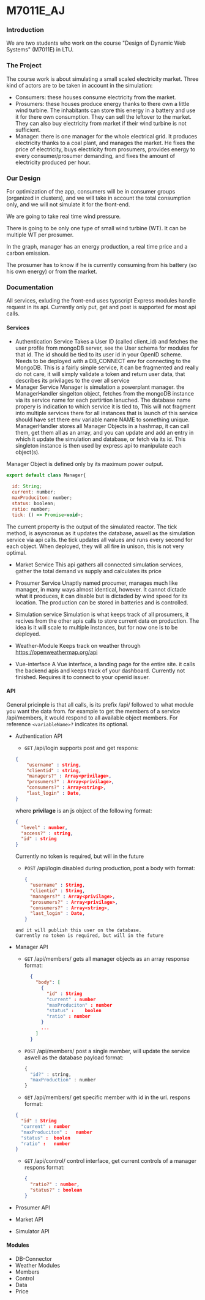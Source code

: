 # M7011E_AJ

### Introduction
We are two students who work on the course "Design of Dynamic Web Systems" (M7011E) in LTU.

### The Project
The course work is about simulating a small scaled electricity market. Three kind of actors are to be taken in account in the simulation:
* Consumers: these houses consume electricity from the market.
* Prosumers: these houses produce energy thanks to there own a little wind turbine. The inhabitants can store this energy in a battery and use it for there own consumption. They can sell the leftover to the market. They can also buy electricity from market if their wind turbine is not sufficient.
* Manager: there is one manager for the whole electrical grid. It produces electricity thanks to a coal plant, and manages the market. He fixes the price of electricity, buys electricity from prosumers, provides energy to every consumer/prosumer demanding, and fixes the amount of electricity produced per hour.

### Our Design
For optimization of the app, consumers will be in consumer groups (organized in clusters), and we will take in account the total consumption only, and we will not simulate it for the front-end.

We are going to take real time wind pressure.

There is going to be only one type of small wind turbine (WT). It can be multiple WT per prosumer.

In the graph, manager has an energy production, a real time price and a carbon emission.

The prosumer has to know if he is currently consuming from his battery (so his own energy) or from the market.

### Documentation
All services, exluding the front-end uses typscript Express modules handle request in its api. Currently only put, get and post is supported for most api calls.
#### Services
* Authentication Service
  Takes a User ID (called client_id) and fetches the user profile from mongoDB server, see the User schema for modules  for that id. 
  The id should be tied to its user id in your OpenID scheme. Needs to be deployed with a DB_CONNECT env for connecting to the MongoDB. 
  This is a fairly simple service, it can be fragmented and really do not care, it will simply validate a token and return user data, that describes its privilages to the over all service
*  Manager Service
  Manager is simulation a powerplant manager. the ManagerHandler singelton object, fetches from the mongoDB instance via its service name for each partirtion lanuched. The database name propery is indication to which service it is tied to, This will not fragment into multiple services there for all instances that is launch of this service should have set there env variable name NAME to something unique.
  ManagerHandler stores all Manager Objects in a hashmap, it can call them, get them all as an array, and you can update and add an entry in which it update the simulation and database, or fetch via its id. This singleton instance is then used by express api to manipulate each object(s).
 
  
  Manager Object is defined only by its maximum power output.
  ```js
  export default class Manager{
    
    id: String;
    current: number;
    maxProduciton: number;
    status: boolean;
    ratio: number;
    tick: () => Promise<void>;

  ```
  The current property is the output of the simulated reactor. The tick method, is asyncronus as it updates the database, aswell as the simulation service via api calls. the tick updates all values and runs every second for each object. When deployed, they will all fire in unison, this is not very optimal.
  * Market Service
    This api gathers all connected simulation services, gather the total demand vs supply and calculates its price
  * Prosumer Service
    Unaptly named procumer, manages much like manager, in many ways almost identical, however. It cannot dictade what it produces, it can disable but is dictaded by wind speed for its location. The production can be stored in batteries and is controlled.  
    
   * Simulation service
   Simulation is what keeps track of all prosumers, it recives from the other apis calls to store current data on production. The idea is it will scale to multiple instances, but for now one is to be deployed.
   * Weather-Module
    Keeps track on weather through https://openweathermap.org/api
   * Vue-interface
   A Vue interface, a landing page for the entire site. it calls the backend apis and keeps track of your dashboard. Currently not finished. Requires it to connect to your openid issuer.
#### API
  General pricinple is that all calls, is its prefix /api/ followed to what module you want the data from. 
  for example to get the members of a service /api/members, it would respond to all available object members.
  For reference ``` <variableName>? ``` indicates its optional.
  * Authentication API
      * ``` GET ``` /api/login
      supports post and get
      respons:
      ```json
      {
          "username" : string,
          "clientid" : string,
          "managers?" : Array<privilage>,
          "prosumers?" : Array<privilage>,
          "consumers?" : Array<string>,
          "last_login" : Date,
    }
      ```
      where **privilage** is an js object of the following format:
      ```json
      {
        "level" : number,
        "access?" : string,
        "id" : string
      }
      ```
      Currently no token is required, but will in the future
      
      * ``` POST ``` /api/login
        disabled during production, post a body with format:
        ```json
        {
          "username" : String,
          "clientid" : String,
          "managers?" : Array<privilage>,
          "prosumers?" : Array<privilage>,
          "consumers?" : Array<string>,
          "last_login" : Date,
        }
       ``` 
      and it will publish this user on the database. 
      Currently no token is required, but will in the future
      
  * Manager API 
    * ``` GET ``` /api/members/
      gets all manager objects as an array
      response format:
      ```json
        {
          "body": [
            {
              "id" : String
              "current" : number
              "maxProduciton" :	number
              "status" :	boolen
              "ratio" :	number
            }
            ...
          ]
        }
      ```
    * ``` POST ``` /api/members/
      post a single member, will update the service aswell as the database
      payload format:
      ```js
      {
        "id?" : string,
        "maxProduction" : number
      }
      ```
     * ``` GET ``` /api/members/<id>
      get specific member with id in the url.
      respons format:
      ```json
      {
        "id" : String
        "current" : number
        "maxProduciton" :	number
        "status" :	boolen
        "ratio" :	number
      }
      ```
    * ``` GET ``` /api/control/<id>
      control interface, get current controls of a manager
      respons format:
      ```json
      {
        "ratio?" : number,
        "status?" : boolean
      }
      ```
  * Prosumer API
    
  * Market API
  
  * Simulator API
#### Modules

* DB-Connector
* Weather Modules
* Members
* Control
* Data
* Price
